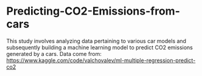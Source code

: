 # Predicting-CO2-Emissions-from-cars
This study involves analyzing data pertaining to various car models and subsequently building a machine learning model to predict CO2 emissions generated by a cars.
Data come from: https://www.kaggle.com/code/valchovalev/ml-multiple-regression-predict-co2

